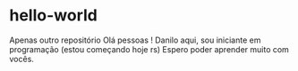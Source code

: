# hello-world
Apenas outro repositório
Olá pessoas !
Danilo aqui, sou iniciante em programação (estou começando hoje rs)
Espero poder aprender muito com vocês.
